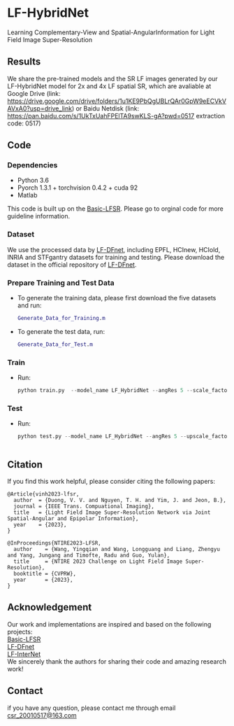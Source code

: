# LF-HybridNet
Learning Complementary-View and Spatial-AngularInformation for Light Field Image Super-Resolution


## Results
We share the pre-trained models and the SR LF images generated by our LF-HybridNet model for 2x and 4x LF spatial SR, which are avaliable at Google Drive (link: https://drive.google.com/drive/folders/1u1KE9PbQgUBLrQAr0GpW9eECVkVAVxA0?usp=drive_link) or Baidu Netdisk (link: https://pan.baidu.com/s/1UkTxUahFPElTA9swKLS-gA?pwd=0517 extraction code: 0517)
 
## Code


### Dependencies
* Python 3.6
* Pyorch 1.3.1 + torchvision 0.4.2 + cuda 92
* Matlab

This code is built up on the [Basic-LFSR](https://github.com/ZhengyuLiang24/BasicLFSR). Please go to orginal code for more guideline information. 

### Dataset
We use the processed data by [LF-DFnet](https://ieeexplore.ieee.org/stamp/stamp.jsp?tp=&arnumber=9286855), including EPFL, HCInew, HCIold, INRIA and STFgantry datasets for training and testing. Please download the dataset in the official repository of [LF-DFnet](https://github.com/YingqianWang/LF-DFnet).

### Prepare Training and Test Data
* To generate the training data, please first download the five datasets and run:
  ```matlab
  Generate_Data_for_Training.m
* To generate the test data, run:
  ```matlab
  Generate_Data_for_Test.m
### Train
* Run:
  ```python
  python train.py  --model_name LF_HybridNet --angRes 5 --scale_factor 4 --n_groups 10 --n_blocks 5 --channels 64  --crop_test_method 3  
### Test
* Run:
  ```python
  python test.py --model_name LF_HybridNet --angRes 5 --upscale_factor 4 --n_groups 10 --n_blocks 5 --channels 64  --crop_test_method 3 --self_ensemble True  --model_path [pre-trained dir]
  
  
  
## Citation
If you find this work helpful, please consider citing the following papers:<br> 
```Citation
@Article{vinh2023-lfsr,
  author  = {Duong, V. V. and Nguyen, T. H. and Yim, J. and Jeon, B.},
  journal = {IEEE Trans. Compuational Imaging},
  title   = {Light Field Image Super-Resolution Network via Joint Spatial-Angular and Epipolar Information},
  year    = {2023},
}
```
```Citation
@InProceedings{NTIRE2023-LFSR,
  author    = {Wang, Yingqian and Wang, Longguang and Liang, Zhengyu and Yang, Jungang and Timofte, Radu and Guo, Yulan},
  title     = {NTIRE 2023 Challenge on Light Field Image Super-Resolution},
  booktitle = {CVPRW},
  year      = {2023},
}
```
## Acknowledgement
Our work and implementations are inspired and based on the following projects: <br> 
[Basic-LFSR](https://github.com/ZhengyuLiang24/BasicLFSR)<br> 
[LF-DFnet](https://github.com/YingqianWang/LF-DFnet)<br> 
[LF-InterNet](https://github.com/YingqianWang/LF-InterNet)<br>
We sincerely thank the authors for sharing their code and amazing research work!

## Contact
if you have any question, please contact me through email csr_20010517@163.com



